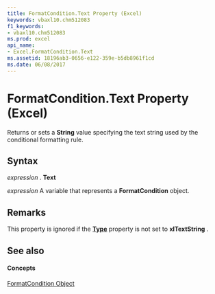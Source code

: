 ```yaml
---
title: FormatCondition.Text Property (Excel)
keywords: vbaxl10.chm512083
f1_keywords:
- vbaxl10.chm512083
ms.prod: excel
api_name:
- Excel.FormatCondition.Text
ms.assetid: 18196ab3-0656-e122-359e-b5db8961f1cd
ms.date: 06/08/2017
---
```



# FormatCondition.Text Property (Excel)

Returns or sets a  **String** value specifying the text string used by the conditional formatting rule.


## Syntax

 _expression_ . **Text**

 _expression_ A variable that represents a **FormatCondition** object.


## Remarks

This property is ignored if the  **[Type](formatcondition-type-property-excel.md)** property is not set to **xlTextString** .


## See also


#### Concepts


[FormatCondition Object](formatcondition-object-excel.md)

